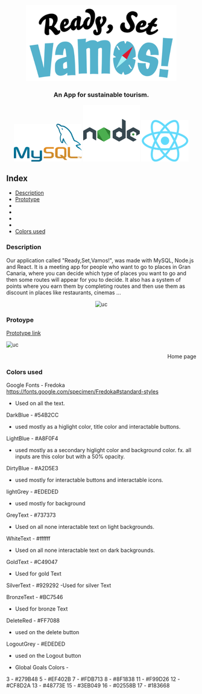 <br/>
<div align="center">
  <a href="https://github.com/AdriLorenz/Treasure-Hunt">
    <img src="client/src/assets/icons/RSVamos_Logo.png" alt="Logo" width="400" />
  </a>

  <h3 align="center">An App for sustainable tourism.</h3>
  <div flex-direction="row" align-items="center">
    <img src="documentation/assets/icons/mysql.png" alt="MySQL" width="180" height="100"/>
    <img src="documentation/assets/icons/node.png" alt="NodeJS" width="150" />
    <img src="documentation/assets/icons/react.png" alt="React" height="110" />
  </div>

</div>

<h2>Index</h2>

* [Description](#description)
* [Prototype](#prototype)
* [](#)
* [](#)
* [](#)
* [](#)
* [Colors used](#colors-used)


<h3>Description</h3>
<p>Our application called "Ready,Set,Vamos!", was made with MySQL, Node.js and React. It is a meeting app for people who want to go to places in Gran Canaria, where you can decide which type of places you want to go and then some routes will appear for you to decide. It also has a system of points where you earn them by completing routes and then use them as discount in places like restaurants, cinemas ...</p>
<div align="center">
  <img width="400" alt="uc" src="https://user-images.githubusercontent.com/77303061/159698933-7a70140a-4da9-4b92-9517-eede60b4fc2a.jpg">
</div>

<h3>Protoype</h3>
<p><a href="https://xd.adobe.com/view/ad519491-90ca-4e75-81d8-0cf3004bf9b9-f802/">Prototype link</a></p>
<div align="left">
  <img width="200" alt="uc" src="https://user-images.githubusercontent.com/77303061/159700078-abf2d68e-b1e0-4323-a49d-985f885b92f8.png">
  
</div>
<div align="right">
  <p>Home page</p>
</div>




<h3></h3>
<h3></h3>
<h3></h3>
<h3></h3>



<h3>Colors used</h3>

Google Fonts - Fredoka
https://fonts.google.com/specimen/Fredoka#standard-styles
- Used on all the text.

DarkBlue - #54B2CC
- used mostly as a higlight color, title color and interactable buttons.

LightBlue - #A8F0F4
- used mostly as a secondary higlight color and background color. fx. all inputs are this color but with a 50% opacity.

DirtyBlue - #A2D5E3
- used mostly for interactable buttons and interactable icons.

lightGrey - #EDEDED
- used mostly for background

GreyText - #737373
- Used on all none interactable text on light backgrounds.

WhiteText - #ffffff
- Used on all none interactable text on dark backgrounds.

GoldText - #C49047
- Used for gold Text

SilverText - #929292
-Used for silver Text

BronzeText - #BC7546
- Used for bronze Text

DeleteRed - #FF7088
- used on the delete button

LogoutGrey - #EDEDED
- used on the Logout button


- Global Goals Colors -

3 - #279B48
5 - #EF402B
7 - #FDB713
8 - #8F1838
11 - #F99D26
12 - #CF8D2A
13 - #48773E
15 - #3EB049
16 - #02558B
17 - #183668
